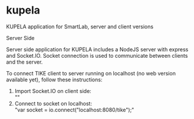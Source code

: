 # kupela
KUPELA application for SmartLab, server and client versions


Server Side

Server side application for KUPELA includes a NodeJS server with express and Socket.IO.
Socket connection is used to communicate between clients and the server.


To connect TIKE client to server running on localhost (no web version available yet), follow these instructions:

1. Import Socket.IO on client side:</br>
"<script src="/socket.io/socket.io.js"></script>"
2. Connect to socket on localhost:</br>
"var socket = io.connect("localhost:8080/tike");"
